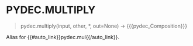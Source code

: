 # PYDEC.MULTIPLY
> pydec.multiply(input, other, *, out=None) →  {{{pydec_Composition}}}

Alias for {{#auto_link}}pydec.mul{{/auto_link}}.